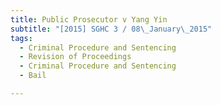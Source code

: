 ```yaml
---
title: Public Prosecutor v Yang Yin 
subtitle: "[2015] SGHC 3 / 08\_January\_2015"
tags:
  - Criminal Procedure and Sentencing
  - Revision of Proceedings
  - Criminal Procedure and Sentencing
  - Bail

---
```



